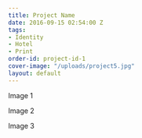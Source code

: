 ```yaml
---
title: Project Name
date: 2016-09-15 02:54:00 Z
tags:
- Identity
- Hotel
- Print
order-id: project-id-1
cover-image: "/uploads/project5.jpg"
layout: default
---
```


Image 1

Image 2

Image 3
